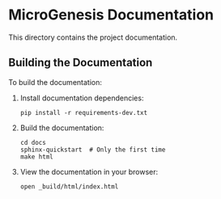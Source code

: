 # MicroGenesis Documentation

This directory contains the project documentation.

## Building the Documentation

To build the documentation:

1. Install documentation dependencies:
   ```
   pip install -r requirements-dev.txt
   ```

2. Build the documentation:
   ```
   cd docs
   sphinx-quickstart  # Only the first time
   make html
   ```

3. View the documentation in your browser:
   ```
   open _build/html/index.html
   ```
